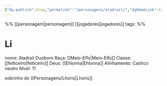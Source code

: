 ```yaml
---
{"dg-publish":true,"permalink":"/personagens/aladrail/","dgHomeLink":true,"dgPassFrontmatter":false}
---
```


%%
[[personagem|personagem]] [[jogadores|jogadores]]
tags: 
%%

# Li
nome: Aladrail Duoborn
Raça: [[Meio-Elfo|Meio-Elfo]]
Classe: [[feiticeiro|feiticeiro]]
Deus: [[Ehlonna|Ehlonna]]
Alinhamento: Caótico neutro
Nível: 11

sobrinho do [[Personagens/Lhoris|Lhoris]]
